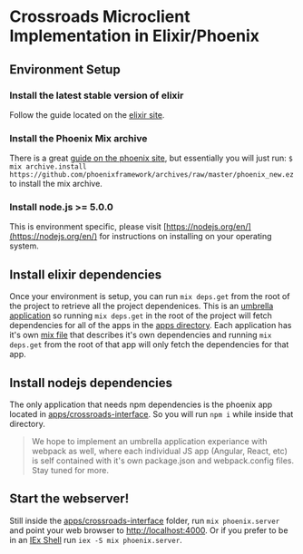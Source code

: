 # Crossroads Microclient Implementation in Elixir/Phoenix

## Environment Setup

### Install the latest stable version of elixir
Follow the guide located on the [elixir site](http://elixir-lang.org/install.html).

### Install the Phoenix Mix archive
There is a great [guide on the phoenix site](http://www.phoenixframework.org/docs/installation), but essentially you will just run:
`$ mix archive.install https://github.com/phoenixframework/archives/raw/master/phoenix_new.ez` to install the mix archive.

### Install node.js >= 5.0.0
This is environment specific, please visit [https://nodejs.org/en/](https://nodejs.org/en/) for instructions on installing on your operating system. 

## Install elixir dependencies
Once your environment is setup, you can run `mix deps.get` from the root of the project to retrieve all the project dependenices. This is an [umbrella application](http://elixir-lang.org/getting-started/mix-otp/dependencies-and-umbrella-apps.html#umbrella-projects) so running `mix deps.get` in the root of the project will fetch dependencies for all of the apps in the [apps directory](./apps). Each application has it's own [mix file](http://elixir-lang.org/getting-started/mix-otp/introduction-to-mix.html) that describes it's own dependencies and running `mix deps.get` from the root of that app will only fetch the dependencies for that app. 

## Install nodejs dependencies
The only application that needs npm dependencies is the phoenix app located in [apps/crossroads-interface]('apps/crossroads_interface'). So you will run `npm i` while inside that directory. 

> We hope to implement an umbrella application experiance with webpack as well, where each individual JS app (Angular, React, etc) is self contained with it's own package.json and webpack.config files. Stay tuned for more.

## Start the webserver!
Still inside the [apps/crossroads-interface]('./apps/crossroads_interface') folder, run `mix phoenix.server` and point your web browser to [http://localhost:4000](http://localhost:4000). Or if you prefer to be in an [IEx Shell](http://elixir-lang.org/docs/stable/iex/IEx.html) run `iex -S mix phoenix.server`.


